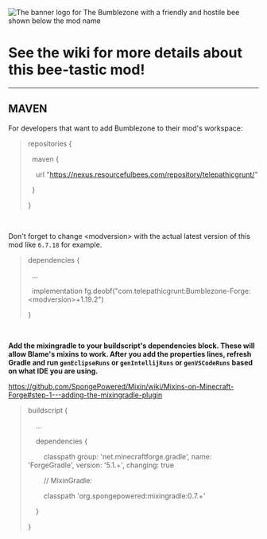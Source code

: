 ![The banner logo for The Bumblezone with a friendly and hostile bee shown below the mod name](https://user-images.githubusercontent.com/40846040/211122783-e4bde0e7-f721-48aa-8095-54dd8319ed40.png)

# See the wiki for more details about this bee-tastic mod!

***

## MAVEN

For developers that want to add Bumblezone to their mod's workspace:

<blockquote>repositories {

&nbsp; maven {

&nbsp; &nbsp; url "https://nexus.resourcefulbees.com/repository/telepathicgrunt/"

&nbsp; }

}</blockquote>

&nbsp;

Don't forget to change \<modversion> with the actual latest version of this mod like `6.7.18` for example.

<blockquote>dependencies {


&nbsp; ...


&nbsp; implementation fg.deobf("com.telepathicgrunt:Bumblezone-Forge:\<modversion>+1.19.2")


}</blockquote>

&nbsp;

**Add the mixingradle to your buildscript's dependencies block. These will allow Blame's mixins to work. After you add the properties lines, refresh Gradle and run `genEclipseRuns` or `genIntellijRuns` or `genVSCodeRuns` based on what IDE you are using.**

https://github.com/SpongePowered/Mixin/wiki/Mixins-on-Minecraft-Forge#step-1---adding-the-mixingradle-plugin

<blockquote>buildscript {

&nbsp; &nbsp; ...

&nbsp; &nbsp; dependencies {

&nbsp; &nbsp; &nbsp; &nbsp; classpath group: 'net.minecraftforge.gradle', name: 'ForgeGradle', version: '5.1.+', changing: true

&nbsp; &nbsp; &nbsp; &nbsp; // MixinGradle:

&nbsp; &nbsp; &nbsp; &nbsp; classpath 'org.spongepowered:mixingradle:0.7.+'

&nbsp; &nbsp; }

}</blockquote>
